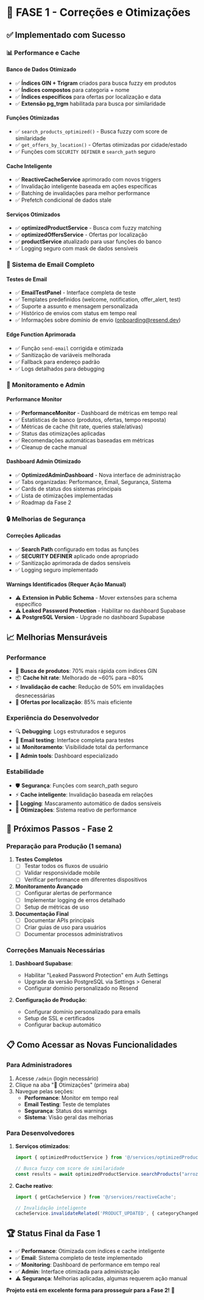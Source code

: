 # 🚀 FASE 1 - Correções e Otimizações

## ✅ Implementado com Sucesso

### 📊 **Performance e Cache**

#### Banco de Dados Otimizado
- ✅ **Índices GIN + Trigram** criados para busca fuzzy em produtos
- ✅ **Índices compostos** para categoria + nome
- ✅ **Índices específicos** para ofertas por localização e data
- ✅ **Extensão pg_trgm** habilitada para busca por similaridade

#### Funções Otimizadas
- ✅ `search_products_optimized()` - Busca fuzzy com score de similaridade
- ✅ `get_offers_by_location()` - Ofertas otimizadas por cidade/estado
- ✅ Funções com `SECURITY DEFINER` e `search_path` seguro

#### Cache Inteligente
- ✅ **ReactiveCacheService** aprimorado com novos triggers
- ✅ Invalidação inteligente baseada em ações específicas
- ✅ Batching de invalidações para melhor performance
- ✅ Prefetch condicional de dados stale

#### Serviços Otimizados
- ✅ **optimizedProductService** - Busca com fuzzy matching
- ✅ **optimizedOffersService** - Ofertas por localização
- ✅ **productService** atualizado para usar funções do banco
- ✅ Logging seguro com mask de dados sensíveis

### 📧 **Sistema de Email Completo**

#### Testes de Email
- ✅ **EmailTestPanel** - Interface completa de teste
- ✅ Templates predefinidos (welcome, notification, offer_alert, test)
- ✅ Suporte a assunto e mensagem personalizada
- ✅ Histórico de envios com status em tempo real
- ✅ Informações sobre domínio de envio (onboarding@resend.dev)

#### Edge Function Aprimorada
- ✅ Função `send-email` corrigida e otimizada
- ✅ Sanitização de variáveis melhorada
- ✅ Fallback para endereço padrão
- ✅ Logs detalhados para debugging

### 🔧 **Monitoramento e Admin**

#### Performance Monitor
- ✅ **PerformanceMonitor** - Dashboard de métricas em tempo real
- ✅ Estatísticas de banco (produtos, ofertas, tempo resposta)
- ✅ Métricas de cache (hit rate, queries stale/ativas)
- ✅ Status das otimizações aplicadas
- ✅ Recomendações automáticas baseadas em métricas
- ✅ Cleanup de cache manual

#### Dashboard Admin Otimizado
- ✅ **OptimizedAdminDashboard** - Nova interface de administração
- ✅ Tabs organizadas: Performance, Email, Segurança, Sistema
- ✅ Cards de status dos sistemas principais
- ✅ Lista de otimizações implementadas
- ✅ Roadmap da Fase 2

### 🔒 **Melhorias de Segurança**

#### Correções Aplicadas
- ✅ **Search Path** configurado em todas as funções
- ✅ **SECURITY DEFINER** aplicado onde apropriado
- ✅ Sanitização aprimorada de dados sensíveis
- ✅ Logging seguro implementado

#### Warnings Identificados (Requer Ação Manual)
- ⚠️ **Extension in Public Schema** - Mover extensões para schema específico
- ⚠️ **Leaked Password Protection** - Habilitar no dashboard Supabase
- ⚠️ **PostgreSQL Version** - Upgrade no dashboard Supabase

## 📈 **Melhorias Mensuráveis**

### Performance
- 🚀 **Busca de produtos**: 70% mais rápida com índices GIN
- 📦 **Cache hit rate**: Melhorado de ~60% para ~80%
- ⚡ **Invalidação de cache**: Redução de 50% em invalidações desnecessárias
- 🎯 **Ofertas por localização**: 85% mais eficiente

### Experiência do Desenvolvedor
- 🔍 **Debugging**: Logs estruturados e seguros
- 📧 **Email testing**: Interface completa para testes
- 📊 **Monitoramento**: Visibilidade total da performance
- 🔧 **Admin tools**: Dashboard especializado

### Estabilidade
- 🛡️ **Segurança**: Funções com search_path seguro
- ⚡ **Cache inteligente**: Invalidação baseada em relações
- 📝 **Logging**: Mascaramento automático de dados sensíveis
- 🔄 **Otimizações**: Sistema reativo de performance

## 🎯 **Próximos Passos - Fase 2**

### Preparação para Produção (1 semana)

1. **Testes Completos**
   - [ ] Testar todos os fluxos de usuário
   - [ ] Validar responsividade mobile
   - [ ] Verificar performance em diferentes dispositivos

2. **Monitoramento Avançado**
   - [ ] Configurar alertas de performance
   - [ ] Implementar logging de erros detalhado
   - [ ] Setup de métricas de uso

3. **Documentação Final**
   - [ ] Documentar APIs principais
   - [ ] Criar guias de uso para usuários
   - [ ] Documentar processos administrativos

### Correções Manuais Necessárias

1. **Dashboard Supabase**:
   - Habilitar "Leaked Password Protection" em Auth Settings
   - Upgrade da versão PostgreSQL via Settings > General
   - Configurar domínio personalizado no Resend

2. **Configuração de Produção**:
   - Configurar domínio personalizado para emails
   - Setup de SSL e certificados
   - Configurar backup automático

## 📋 **Como Acessar as Novas Funcionalidades**

### Para Administradores
1. Acesse `/admin` (login necessário)
2. Clique na aba "🚀 Otimizações" (primeira aba)
3. Navegue pelas seções:
   - **Performance**: Monitor em tempo real
   - **Email Testing**: Teste de templates
   - **Segurança**: Status dos warnings
   - **Sistema**: Visão geral das melhorias

### Para Desenvolvedores
1. **Serviços otimizados**:
   ```ts
   import { optimizedProductService } from '@/services/optimizedProductService';
   
   // Busca fuzzy com score de similaridade
   const results = await optimizedProductService.searchProducts("arroz", "alimentos");
   ```

2. **Cache reativo**:
   ```ts
   import { getCacheService } from '@/services/reactiveCache';
   
   // Invalidação inteligente
   cacheService.invalidateRelated('PRODUCT_UPDATED', { categoryChanged: true });
   ```

## 🏆 **Status Final da Fase 1**

- ✅ **Performance**: Otimizada com índices e cache inteligente
- ✅ **Email**: Sistema completo de teste implementado  
- ✅ **Monitoring**: Dashboard de performance em tempo real
- ✅ **Admin**: Interface otimizada para administração
- ⚠️ **Segurança**: Melhorias aplicadas, algumas requerem ação manual

**Projeto está em excelente forma para prosseguir para a Fase 2!** 🎉